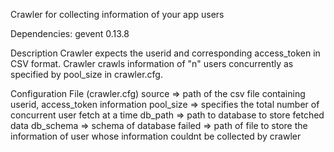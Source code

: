 Crawler for collecting information of your app users

Dependencies:
	gevent 0.13.8

Description 
	Crawler expects the userid and corresponding access_token in CSV format. Crawler crawls information of "n" users concurrently as specified by pool_size in crawler.cfg.


Configuration File (crawler.cfg)
	source => path of the csv file containing userid, access_token information
	pool_size => specifies the total number of concurrent user fetch at a time
	db_path => path to database to store fetched data
	db_schema => schema of database
	failed => path of file to store the information of user whose information couldnt be collected by crawler

	